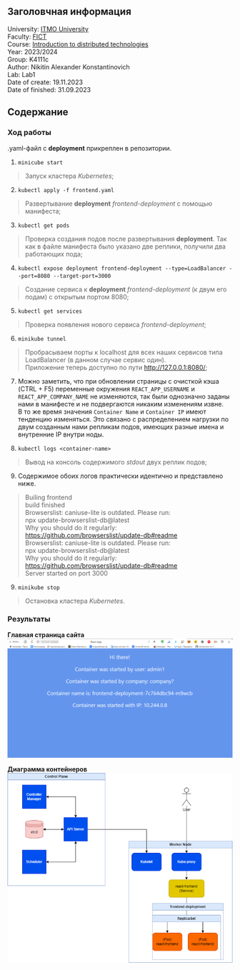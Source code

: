 ## Заголовчная информация
University: [ITMO University](https://itmo.ru/ru/)\
Faculty: [FICT](https://fict.itmo.ru)\
Course: [Introduction to distributed technologies](https://github.com/itmo-ict-faculty/introduction-to-distributed-technologies)\
Year: 2023/2024\
Group: K4111c\
Author: Nikitin Alexander Konstantinovich\
Lab: Lab1\
Date of create: 19.11.2023\
Date of finished: 31.09.2023
## Содержание
### Ход работы
.yaml-файл с **deployment** прикреплен в репозитории.

1. `minicube start`
> Запуск кластера *Kubernetes*;

2. `kubectl apply -f frontend.yaml`
> Развертывание **deployment** *frontend-deployment* с помощью манифеста;

3. `kubectl get pods`
> Проверка создания подов после развертывания **deployment**. Так как в файле манифеста было указано две реплики, получили два работающих пода;

4. `kubectl expose deployment frontend-deployment --type=LoadBalancer --port=8080 --target-port=3000`
> Создание сервиса к **deployment** *frontend-deployment* (к двум его подам) с открытым портом 8080;

5. `kubectl get services`
> Проверка появления нового сервиса *frontend-deployment*;

6. `minikube tunnel`
> Пробрасываем порты к localhost для всех наших сервисов типа LoadBalancer (в данном случае сервис один).\
> Приложение теперь доступно по пути http://127.0.0.1:8080/;
 
7. Можно заметить, что при обновлении страницы с очисткой кэша (CTRL + F5) переменные окружения `REACT_APP_USERNAME` и `REACT_APP_COMPANY_NAME` не изменяются, так были однозначно заданы нами в манифесте и не подвергаются никаким изменениям извне.\
В то же время значения `Container Name` и `Container IP` имеют тенденцию изменяться. Это связано с распределением нагрузки по двум созданным нами репликам подов, имеющих разные имена и внутренние IP внутри ноды.


8. `kubectl logs <container-name>`
> Вывод на консоль  содержимого *stdout* двух реплик подов;

9. Содержимое обоих логов практически идентично и представлено ниже.
> Builing frontend\
build finished\
Browserslist: caniuse-lite is outdated. Please run:\
  npx update-browserslist-db@latest\
  Why you should do it regularly: https://github.com/browserslist/update-db#readme \
Browserslist: caniuse-lite is outdated. Please run:\
  npx update-browserslist-db@latest\
  Why you should do it regularly: https://github.com/browserslist/update-db#readme \
Server started on port 3000

9. `minikube stop`
> Остановка кластера *Kubernetes*.
### Результаты
**Главная страница сайта**
![Скриншот сайта](../imgs/lab2_success.png)

**Диаграмма контейнеров**
![Схемка](../imgs/scheme2.png)